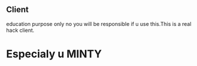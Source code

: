 ## Client
education purpose only no you will be responsible if u use this.This is a real hack client.
# Especialy u MINTY
